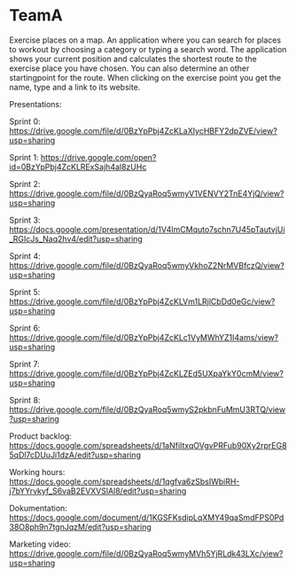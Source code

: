 # TeamA
Exercise places on a map.
An application where you can search for places to workout by choosing a category or typing a search word. The application shows your current position and calculates the shortest route to the exercise place you have chosen. You can also determine an other startingpoint for the route. When clicking on the exercise point you get the name, type and a link to its website. 

Presentations:

Sprint 0: https://drive.google.com/file/d/0BzYpPbj4ZcKLaXIycHBFY2dpZVE/view?usp=sharing

Sprint 1: https://drive.google.com/open?id=0BzYpPbj4ZcKLRExSajh4al8zUHc

Sprint 2: https://drive.google.com/file/d/0BzQyaRoq5wmyV1VENVY2TnE4YjQ/view?usp=sharing 

Sprint 3: https://docs.google.com/presentation/d/1V4ImCMquto7schn7U45pTautvjUi_RGIcJs_Naq2hv4/edit?usp=sharing 

Sprint 4: https://drive.google.com/file/d/0BzQyaRoq5wmyVkhoZ2NrMVBfczQ/view?usp=sharing 

Sprint 5: https://drive.google.com/file/d/0BzYpPbj4ZcKLVm1LRjlCbDd0eGc/view?usp=sharing 

Sprint 6: https://drive.google.com/file/d/0BzYpPbj4ZcKLc1VyMWhYZ1I4ams/view?usp=sharing

Sprint 7: https://drive.google.com/file/d/0BzYpPbj4ZcKLZEd5UXpaYkY0cmM/view?usp=sharing 

Sprint 8: https://drive.google.com/file/d/0BzQyaRoq5wmyS2pkbnFuMmU3RTQ/view?usp=sharing

Product backlog: https://docs.google.com/spreadsheets/d/1aNfiItxqOVgvPRFub90Xy2rprEG85qDl7cDUuJi1dzA/edit?usp=sharing

Working hours: https://docs.google.com/spreadsheets/d/1qgfva6zSbsIWbiRH-j7bYYrvkyf_S6vaB2EVXVSlAl8/edit?usp=sharing

Dokumentation: https://docs.google.com/document/d/1KGSFKsdipLqXMY49qaSmdFPS0Pd38O8ph9n7tgnJqzM/edit?usp=sharing

Marketing video: https://drive.google.com/file/d/0BzQyaRoq5wmyMVh5YjRLdk43LXc/view?usp=sharing

